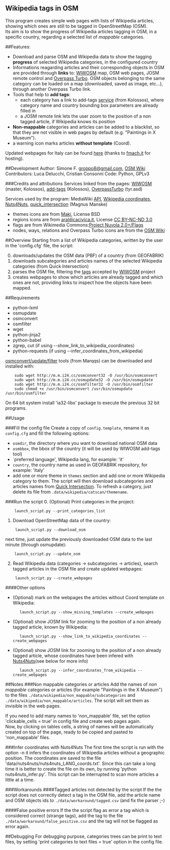 Wikipedia tags in OSM
---------------------
This program creates simple web pages with lists of Wikipedia articles, showing which ones are still to be tagged in OpenStreetMap (OSM).<br>
Its aim is to show the progress of Wikipedia articles tagging in OSM, in a specific country, regarding a selected list of *mappable* categories.

##Features:
* Download and parse OSM and Wikipedia data to show the tagging **progress** of selected Wikipedia categories, in the configured country
* Informations reagarding articles and their corresponding objects in OSM are provided through **links** to: [WIWOSM](https://wiki.openstreetmap.org/wiki/WIWOSM) map, OSM web pages, JOSM remote control and [Overpass Turbo](http://overpass-turbo.eu/). OSM objects belonging to the same category can be loaded on a map (downloaded, saved as image, etc...), through another Overpass Turbo link.
* Tools that help to **add tags**:
    * each category has a link to add-tags [service](http://wiki.openstreetmap.org/wiki/JOSM/Plugins/RemoteControl/Add-tags) (from Kolossos), where category name and country bounding box parameters are already filled in
    * a JOSM remote link lets the user zoom to the position of a non tagged article, if Wikipedia knows its position
* **Non-mappable** categories and articles can be added to a blacklist, so that they are not visible in web pages by default (e.g. "Paintings in X Museum").
* a warning icon marks articles **without template** (Coord).

Updated webpages for Italy can be found [here](http://geodati.fmach.it/gfoss_geodata/osm/wtosm/index.html) (thanks to [fmach.it](http://fmach.it) for hosting).

##Development
Author: Simone F. <groppo8@gmail.com>, [OSM Wiki](http://wiki.openstreetmap.org/wiki/User:Groppo/)
Contributors: Luca Delucchi, Cristian Consonni
Code: Python, GPLv3

###Credits and attributions
Services linked from the pages: [WIWOSM](http://wiki.openstreetmap.org/wiki/WIWOSM) (master, Kolossos), [add-tags](http://wiki.openstreetmap.org/wiki/JOSM/Plugins/RemoteControl/Add-tags) (Kolossos), [OverpassTurbo](http://overpass-turbo.eu/) (tyr.asd)

Services used by the program: MediaWiki [API](https://www.mediawiki.org/wiki/API:Main_page), [Wikipedia coordinates](https://toolserver.org/~kolossos/wp-world/pg-dumps/wp-world), [Nuts4Nuts](http://nuts4nutsrecon.spaziodati.eu/), [quick_intersection](http://tools.wmflabs.org/catscan2/quick_intersection.php) (Magnus Manske)

* themes icons are from [Maki](https://github.com/mapbox/maki), License BSD
* regions icons are from [araldicacivica.it](http://www.araldicacivica.it), License [CC BY-NC-ND 3.0](http://creativecommons.org/licenses/by-nc-nd/3.0/it/)
* flags are from Wikimedia Commons:[Project Nuvola 2.0+/Flags](https://commons.wikimedia.org/wiki/Commons:Project_Nuvola_2.0%2B/Flags)
* nodes, ways, relations and Overpass Turbo icons are from the [OSM Wiki](http://wiki.openstreetmap.org/)

##Overview
Starting from a list of Wikipedia categories, written by the user in the 'config.cfg' file, the script:

0. downloads/updates the OSM data (PBF) of a country (from GEOFABRIK)
1. downloads subcategories and articles names of the selected Wikipedia categories (from Quick Intersection)
2. parses the OSM file, filtering the [tags](http://wiki.openstreetmap.org/wiki/Wikipedia) accepted by [WIWOSM](https://wiki.openstreetmap.org/wiki/WIWOSM) project
3. creates webpages to show which articles are already tagged and which ones are not, providing links to inspect how the objects have been mapped.

##Requirements
* python-lxml
* osmupdate
* osmconvert
* osmfilter
* wget
* python-jinja2
* python-babel
* zgrep, cut (if using --show_link_to_wikipedia_coordinates)
* python-requests (if using --infer_coordinates_from_wikipedia)

[osmconvert/update/filter](http://wiki.openstreetmap.org/wiki/Osmconvert) tools (from Marqqs) can be downloaded and installed with:

        sudo wget http://m.m.i24.cc/osmconvert32 -O /usr/bin/osmconvert
        sudo wget http://m.m.i24.cc/osmupdate32 -O /usr/bin/osmupdate
        sudo wget http://m.m.i24.cc/osmfilter32 -O /usr/bin/osmfilter
        sudo chmod +x /usr/bin/osmconvert /usr/bin/osmupdate /usr/bin/osmfilter
    
On 64 bit system install 'ia32-libs' package to execute the previous 32 bit programs.

##Usage

###Fill the config file
Create a copy of `config.template`, rename it as `config.cfg` and fill the following options:

* `osmdir`, the directory where you want to download national OSM data
* `osmbbox`, the bbox of the country (it will be used by WIWOSM add-tags tool)
* `preferred language', Wikipedia lang, for example: 'it'
* `country`, the country name as used in GEOFABRIK repository, for example: 'italy'
* add one or more theme in `themes` section and add one or more Wikipedia category to them. The script will then download subcategories and articles names from [Quick Intersection](http://tools.wmflabs.org/catscan2/quick_intersection.php). To refresh a category, just delete its file from `.data/wikipedia/catscan/themename`.

###Run the script
0. (Optional) Print categories in the project:

        launch_script.py --print_categories_list

1. Download OpenStreetMap data of the country:

        launch_script.py --download_osm
next time, just update the previously downloaded OSM data to the last minute (through osmupdate):

        launch_script.py --update_osm

2. Read Wikipedia data (categories -> subcategories -> articles), search tagged articles in the OSM file and create updated webpages:

        launch_script.py --create_webpages

####Other options
* (Optional) mark on the webpages the articles without Coord template on Wikipedia:

         launch_script.py --show_missing_templates --create_webpages
        
* (Optional) show JOSM link for zooming to the position of a non already tagged article, known by Wikipedia:

         launch_script.py --show_link_to_wikipedia_coordinates --create_webpages
       
* (Optional) show JOSM link for zooming to the position of a non already tagged article, whose coordinates have been infered with [Nuts4Nuts](https://github.com/SpazioDati/Nuts4Nuts)(see below for more info)

         launch_script.py --infer_coordinates_from_wikipedia --create_webpages

##Notes
###Non mappable categories or articles
Add the names of *non mappable* categories or articles (for example "Paintings in the X Museum") to the files `./data/wikipedia/non_mappable/subcategories` and `./data/wikipedia/non_mappable/articles`. The script will set them as invisible in the web pages.

If you need to add many names to 'non_mappable' file, set the option 'clickable_cells = true' in config file and create web pages again.<br>Now, by clicking on tables cells, a string of names will be automatically created on top of the page, ready to be copied and pasted to 'non_mappable' files.

###Infer coordinates with Nuts4Nuts
The first time the script is run with the option -n it infers the coordinates of Wikipedia articles without a geographic position. The coordinates are saved to the file 'data/nuts4nuts/nuts4nuts_LANG_coords.txt'. Since this can take a long time it is better to create the file on its own, by running 'python nuts4nuts_infer.py'. This script can be interrupted to scan more articles a little at a time.

###Workarounds
####Tagged articles not detected by the script
If the the script does not correctly detect a tag in the OSM file, add the article name and OSM objects ids to `./data/workaround/tagged.csv` (and fix the parser ;-)

####False positive errors
If the the script flag as error a tag which is considered correct (strange tags), add the tag to the file `./data/workaround/false_positive.csv` and the tag will not be flagged as error again.

##Debugging
For debugging purpose, categories trees can be print to text files, by setting 'print categories to text files = true' option in the config file.